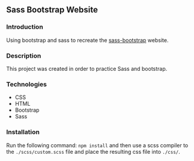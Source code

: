 ## Sass Bootstrap Website

### Introduction

Using bootstrap and sass to recreate the [sass-bootstrap](https://getbootstrap.com/docs/5.0/customize/sass/) website.

### Description

This project was created in order to practice Sass and bootstrap.

### Technologies

 - CSS
 - HTML
 - Bootstrap
 - Sass

### Installation

Run the following command:
`npm install`
and then use a scss compiler to the `./scss/custom.scss` file and place the resulting css file into `./css/`.

